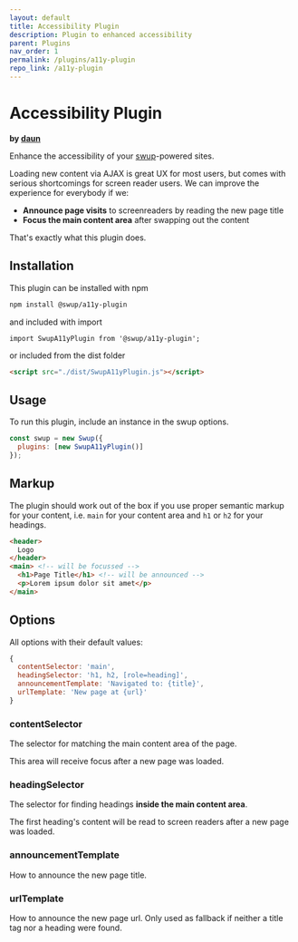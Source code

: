 ```yaml
---
layout: default
title: Accessibility Plugin
description: Plugin to enhanced accessibility 
parent: Plugins
nav_order: 1
permalink: /plugins/a11y-plugin
repo_link: /a11y-plugin
---
```


# Accessibility Plugin

**by [daun](https://github.com/daun)**

Enhance the accessibility of your [swup](https://github.com/swup/swup)-powered
sites.

Loading new content via AJAX is great UX for most users, but comes with serious
shortcomings for screen reader users. We can improve the experience for
everybody if we:

- **Announce page visits** to screenreaders by reading the new page title
- **Focus the main content area** after swapping out the content

That's exactly what this plugin does.

## Installation

This plugin can be installed with npm

```bash
npm install @swup/a11y-plugin
```

and included with import

```shell
import SwupA11yPlugin from '@swup/a11y-plugin';
```

or included from the dist folder

```html
<script src="./dist/SwupA11yPlugin.js"></script>
```

## Usage

To run this plugin, include an instance in the swup options.

```javascript
const swup = new Swup({
  plugins: [new SwupA11yPlugin()]
});
```

## Markup

The plugin should work out of the box if you use proper semantic markup for your
content, i.e. `main` for your content area and `h1` or `h2` for your headings.

```html
<header>
  Logo
</header>
<main> <!-- will be focussed -->
  <h1>Page Title</h1> <!-- will be announced -->
  <p>Lorem ipsum dolor sit amet</p>
</main>
```

## Options

All options with their default values:

```javascript
{
  contentSelector: 'main',
  headingSelector: 'h1, h2, [role=heading]',
  announcementTemplate: 'Navigated to: {title}',
  urlTemplate: 'New page at {url}'
}
```

### contentSelector

The selector for matching the main content area of the page.

This area will receive focus after a new page was loaded.

### headingSelector

The selector for finding headings **inside the main content area**.

The first heading's content will be read to screen readers after a new page was
loaded.

### announcementTemplate

How to announce the new page title.

### urlTemplate

How to announce the new page url. Only used as fallback if neither a title tag
nor a heading were found.
